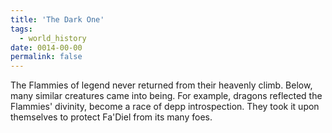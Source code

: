 ```yaml
---
title: 'The Dark One'
tags:
  - world_history
date: 0014-00-00
permalink: false
---
```

The Flammies of legend never returned from their heavenly climb. Below, many similar creatures came into being. For example, dragons reflected the Flammies' divinity, become a race of depp introspection. They took it upon themselves to protect Fa'Diel from its many foes.